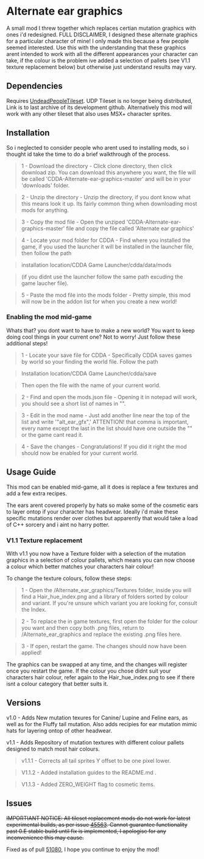 # Alternate ear graphics
A small mod I threw together which replaces certian mutation graphics with ones i'd redesigned. 
FULL DISCLAIMER, I designed these alternate graphics for a particular character of mine! I only made this because a few people seemed interested. Use this with the understanding that these graphics arent intended to work with all the different appearances your character can take, if the colour is the problem ive added a selection of pallets  (see V1.1 texture replacement below) but otherwise just understand results may vary.


## Dependencies
Requires [UndeadPeopleTileset](http://web.archive.org/web/20210722141805/https://github.com/SomeDeadGuy/UndeadPeopleTileset). UDP Tileset is no longer being distributed, Link is to last archive of its development github. Alternatively this mod will work with any other tileset that also uses MSX+ character sprites.

## Installation
So i neglected to consider people who arent used to installing mods, so i thought id take the time to do a brief walkthrough of the process.
> 1 - Download the directory - Click clone directory, then click download zip. You can download this anywhere you want, the file will be called 'CDDA-Alternate-ear-graphics-master' and will be in your 'downloads' folder.

> 2 - Unzip the directory - Unzip the directory, if you dont know what this means look it up. Its fairly common thing when downloading most mods for anything.

> 3 - Copy the mod file - Open the unziped 'CDDA-Alternate-ear-graphics-master' file and copy the file called 'Alternate ear graphics'

> 4 - Locate your mod folder for CDDA - Find where you installed the game, if you used the launcher it will be installed in the launcher file, then follow the path 

> installation location/CDDA Game Launcher/cdda/data/mods 

> (if you didnt use the launcher follow the same path excuding the game laucher file).

> 5 - Paste the mod file into the mods folder - Pretty simple, this mod will now be in the addon list for when you create a new world!

### Enabling the mod mid-game
Whats that? you dont want to have to make a new world? You want to keep doing cool things in your current one? Not to worry! Just follow these additional steps!
> 1 - Locate your save file for CDDA - Specifically CDDA saves games by world so your finding the world file. Follow the path 

> Installation location/CDDA Game Launcher/cdda/save

> Then open the file with the name of your current world.

> 2 - Find and open the mods.json file - Opening it in notepad will work, you should see a short list of names in "". 

> 3 - Edit in the mod name - Just add another line near the top of the list and write '"alt_ear_gfx",' ATTENTION! that comma is important, every name except the last in the list should have one outside the "" or the game cant read it.

> 4 - Save the changes - Congratulations! If you did it right the mod should now be enabled for your current world.


## Usage Guide
This mod can be enabled mid-game, all it does is replace a few textures and add a few extra recipes. 

The ears arent covered properly by hats so make some of the cosmetic ears to layer ontop if your character has headwear. Ideally i'd make these specific mutations render over clothes but apparently that would take a load of C++ sorcery and i aint no harry potter.

### V1.1 Texture replacement
With v1.1 you now have a Texture folder with a selection of the mutation graphics in a selection of colour pallets, which means you can now choose a colour which better matches your characters hair colour! 

To change the texture colours, follow these steps:
> 1 - Open the /Alternate_ear_graphics/Textures folder, inside you will find a Hair_hue_index.png and a library of folders sorted by colour and variant. If you're unsure which variant you are looking for, consult the Index. 

> 2 - To replace the in game textures, first open the folder for the colour you want and then copy both .png files, return to /Alternate_ear_graphics and  replace the existing .png files here.

> 3 - If open, restart the game. The changes should now have been applied!

The graphics can be swapped at any time, and the changes will register once you restart the game. If the colour you chose didnt suit your characters hair colour, refer again to the Hair_hue_index.png to see if there isnt a colour category that better suits it.


## Versions
v1.0 - Adds New mutation texures for Canine/ Lupine and Feline ears, as well as for the Fluffy tail mutation. Also adds recipies for ear mutation mimic hats for layering ontop of other headwear.

v1.1 - Adds Repository of mutation textures with different colour pallets designed to match most hair colours.
> v1.1.1 - Corrects all tail sprites Y offset to be one pixel lower.

> V1.1.2 - Added installation guides to the README.md .

> V1.1.3 - Added ZERO_WEIGHT flag to cosmetic items.


## Issues
~~IMPORTIANT NOTICE: All tileset replacement mods do not work for latest experimental builds, as per issue [45563](https://github.com/CleverRaven/Cataclysm-DDA/issues/45563).
Cannot guarantee functionality past 0.E stable build until fix is implemented, I apologise for any inconvenience this may cause.~~

Fixed as of pull [51080](https://github.com/CleverRaven/Cataclysm-DDA/pull/51080), I hope you continue to enjoy the mod!
